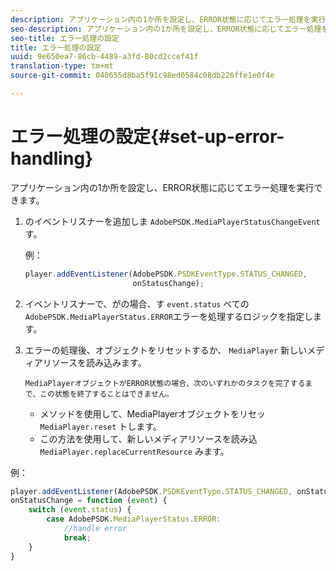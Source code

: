 ```yaml
---
description: アプリケーション内の1か所を設定し、ERROR状態に応じてエラー処理を実行できます。
seo-description: アプリケーション内の1か所を設定し、ERROR状態に応じてエラー処理を実行できます。
seo-title: エラー処理の設定
title: エラー処理の設定
uuid: 9e650ea7-86cb-4489-a3fd-80cd2ccef41f
translation-type: tm+mt
source-git-commit: 040655d8ba5f91c98ed0584c08db226ffe1e0f4e

---
```



# エラー処理の設定{#set-up-error-handling}

アプリケーション内の1か所を設定し、ERROR状態に応じてエラー処理を実行できます。

1. のイベントリスナーを追加しま `AdobePSDK.MediaPlayerStatusChangeEvent`す。

   例：

   ```js
   player.addEventListener(AdobePSDK.PSDKEventType.STATUS_CHANGED, 
                           onStatusChange);
   ```

1. イベントリスナーで、がの場合、す `event.status` べての `AdobePSDK.MediaPlayerStatus.ERROR`エラーを処理するロジックを指定します。
1. エラーの処理後、オブジェクトをリセットするか、 `MediaPlayer` 新しいメディアリソースを読み込みます。

       MediaPlayerオブジェクトがERROR状態の場合、次のいずれかのタスクを完了するまで、この状態を終了することはできません。
   
   * メソッドを使用して、MediaPlayerオブジェクトをリセッ `MediaPlayer.reset` トします。
   * この方法を使用して、新しいメディアリソースを読み込 `MediaPlayer.replaceCurrentResource` みます。

<!--<a id="example_342CA5A8CD7C45BD88233C5BDBB17220"></a>-->

例：

```js
player.addEventListener(AdobePSDK.PSDKEventType.STATUS_CHANGED, onStatusChange); 
onStatusChange = function (event) { 
    switch (event.status) { 
        case AdobePSDK.MediaPlayerStatus.ERROR: 
            //handle error 
            break; 
    } 
} 
```

